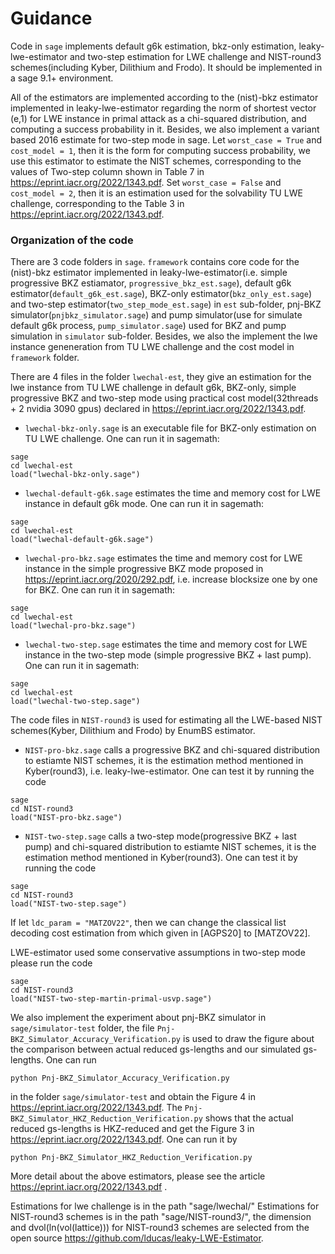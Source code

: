 # Guidance
Code in `sage` implements default g6k estimation, bkz-only estimation, leaky-lwe-estimator and two-step estimation for LWE challenge and NIST-round3 schemes(including Kyber, Dilithium and Frodo). It should be implemented in a sage 9.1+ environment.

All of the estimators are implemented according to the  (nist)-bkz estimator implemented in leaky-lwe-estimator regarding the norm of shortest vector (e,1) for LWE instance in primal attack as a chi-squared distribution, and computing a success probability in it. Besides, we also implement a variant based 2016 estimate for two-step mode in sage. Let `worst_case = True` and `cost_model = 1`, then it is the form for computing success probability, we use this estimator to estimate the NIST schemes, corresponding to the values of Two-step column shown in Table 7 in https://eprint.iacr.org/2022/1343.pdf. Set `worst_case = False` and `cost_model = 2`, then it is an estimation used for the solvability TU LWE challenge, corresponding to the Table 3 in https://eprint.iacr.org/2022/1343.pdf.


### Organization of the code
There are 3 code folders in `sage`.  `framework` contains core code for the (nist)-bkz estimator implemented in leaky-lwe-estimator(i.e. simple progressive BKZ estiamator, `progressive_bkz_est.sage`), default g6k estimator(`default_g6k_est.sage`), BKZ-only estimator(`bkz_only_est.sage`) and two-step estimator(`two_step_mode_est.sage`) in `est` sub-folder, pnj-BKZ simulator(`pnjbkz_simulator.sage`) and pump simulator(use for simulate default g6k process, `pump_simulator.sage`) used for BKZ and pump simulation in `simulator` sub-folder. Besides, we also the implement the lwe instance geneneration from TU LWE challenge and the cost model in `framework` folder. 

There are 4 files in the folder `lwechal-est`, they give an estimation for the lwe instance from TU LWE challenge in default g6k, BKZ-only, simple progressive BKZ and two-step mode using practical cost model(32threads + 2 nvidia 3090 gpus) declared in https://eprint.iacr.org/2022/1343.pdf.
- `lwechal-bkz-only.sage` is an executable file for BKZ-only estimation on TU LWE challenge. One can run it in sagemath:
```
sage
cd lwechal-est
load("lwechal-bkz-only.sage")
```
- `lwechal-default-g6k.sage` estimates the time and memory cost for LWE instance in default g6k mode. One can run it in sagemath:
```
sage
cd lwechal-est
load("lwechal-default-g6k.sage")
```
- `lwechal-pro-bkz.sage` estimates the time and memory cost for LWE instance in the simple progressive BKZ mode proposed in https://eprint.iacr.org/2020/292.pdf, i.e. increase blocksize one by one for BKZ. One can run it in sagemath:
```
sage
cd lwechal-est
load("lwechal-pro-bkz.sage")
```
- `lwechal-two-step.sage` estimates the time and memory cost for LWE instance in the two-step mode (simple progressive BKZ + last pump). One can run it in sagemath:
```
sage
cd lwechal-est
load("lwechal-two-step.sage")
```


The code files in `NIST-round3` is used for estimating all the LWE-based NIST schemes(Kyber, Dilithium and Frodo) by EnumBS estimator. 

- `NIST-pro-bkz.sage` calls a progressive BKZ and chi-squared distribution to estiamte NIST schemes, it is the estimation method mentioned in Kyber(round3), i.e. leaky-lwe-estimator. One can test it by running the code 
```
sage
cd NIST-round3
load("NIST-pro-bkz.sage")
```
- `NIST-two-step.sage` calls a two-step mode(progressive BKZ + last pump) and chi-squared distribution to estiamte NIST schemes, it is the estimation method mentioned in Kyber(round3). One can test it by running the code 
```
sage
cd NIST-round3
load("NIST-two-step.sage")
```
If let `ldc_param = "MATZOV22"`, then we can change the classical list decoding cost estimation from which given in [AGPS20] to [MATZOV22].

LWE-estimator used some conservative assumptions in two-step mode please run the code 
```
sage
cd NIST-round3
load("NIST-two-step-martin-primal-usvp.sage")
```


We also implement the experiment about pnj-BKZ simulator in `sage/simulator-test` folder, the file `Pnj-BKZ_Simulator_Accuracy_Verification.py` is used to draw the figure about the comparison between actual reduced gs-lengths and our simulated gs-lengths. One can run 
```
python Pnj-BKZ_Simulator_Accuracy_Verification.py
```
in the folder `sage/simulator-test` and obtain the Figure 4 in  https://eprint.iacr.org/2022/1343.pdf. The `Pnj-BKZ_Simulator_HKZ_Reduction_Verification.py` shows that the actual reduced gs-lengths is HKZ-reduced and get the Figure 3 in  https://eprint.iacr.org/2022/1343.pdf. One can run it by 
```
python Pnj-BKZ_Simulator_HKZ_Reduction_Verification.py
```



More detail about the above estimators, please see the article https://eprint.iacr.org/2022/1343.pdf .


Estimations for lwe challenge is in the path "sage/lwechal/"
Estimations for NIST-round3 schemes is in the path "sage/NIST-round3/", the dimension and dvol(ln(vol(lattice))) for NIST-round3 schemes are selected from the open source https://github.com/lducas/leaky-LWE-Estimator.
